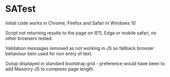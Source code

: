 # SATest

<p>Initial code works in Chrome, Firefox and Safari in Windows 10</p>
<p>Script not returning results to the page on IE11, Edge or mobile safari, no other browsers tested.</p>
<p>Validation messages removed as not working in JS so fallback browser behaviour bein used for non entry of text.</p>
<p>Outup displayed in standard bootstrap grid - preference would have been to add Masonry JS to compress page length.</p> 
